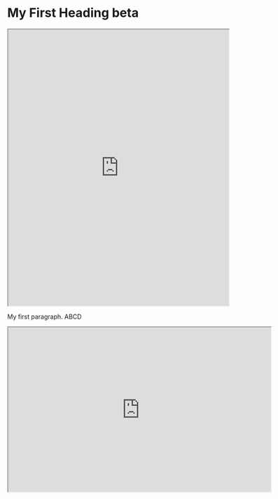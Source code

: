 
<!-- <!DOCTYPE html> -->

<html>
<body>

<h1>My First Heading beta</h1>


  
  <!-- <iframe src='https://view.officeapps.live.com/op/embed.aspx?src=[https://www.your_website/file_name.pptx]' width='100%' height='600px' frameborder='0'> -->
<!-- <iframe src='https://PratikSathe.github.io/CS_WF_and_SL_P.pptx]' width='100%' height='600px' frameborder='0'> -->
<iframe width="100%" height="630" src="https://PratikSathe.github.io/CS_WF_and_SL_P.pptx" ></iframe>
<p>My first paragraph. ABCD</p>

<iframe height="375" width="600" src="http://www.youtube.com/embed/assignedId"></iframe>

</body>
</html>
